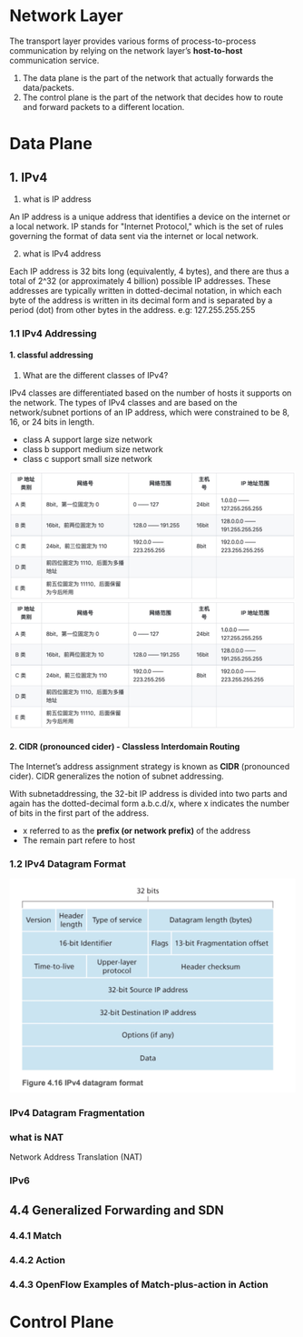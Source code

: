 # Network Layer

The transport layer provides various forms of process-to-process communication by relying on the network layer’s **host-to-host** communication service.

1. The data plane is the part of the network that actually forwards the data/packets.
2. The control plane is the part of the network that decides how to route and forward packets to a different location.

# Data Plane

## 1. IPv4

1. what is IP address

An IP address is a unique address that identifies a device on the internet or a local network. IP stands for "Internet Protocol," which is the set of rules governing the format of data sent via the internet or local network.

2. what is IPv4 address

Each IP address is 32 bits long (equivalently, 4 bytes), and there are thus a total of 2^32 (or approximately 4 billion) possible IP addresses. These addresses are typically written in dotted-decimal notation, in which each byte of the address is written in its decimal form and is separated by a period (dot) from other bytes in the address. e.g: 127.255.255.255

### 1.1 IPv4 Addressing

#### 1. classful addressing

1. What are the different classes of IPv4?

IPv4 classes are differentiated based on the number of hosts it supports on the network. The types of IPv4 classes and are based on the network/subnet portions of an IP address, which were constrained to be 8, 16, or 24 bits in length.

- class A support large size network
- class b support medium size network
- class c support small size network

![ipv4_classes2](../image/ipv4_classes1.jpg)
![ipv4_classes1](../image/ipv4_classes1.jpg)

#### 2. CIDR (pronounced cider) - Classless Interdomain Routing

The Internet’s address assignment strategy is known as **CIDR** (pronounced cider). CIDR generalizes the notion of subnet addressing.

With subnetaddressing, the 32-bit IP address is divided into two parts and again has the dotted-decimal form a.b.c.d/x, where x indicates the number of bits in the first part of the address.

- x referred to as the **prefix (or network prefix)** of the address
- The remain part refere to host

### 1.2 IPv4 Datagram Format

![ipv4_datagram_format](../image/ipv4_datagram_format.jpg)

### IPv4 Datagram Fragmentation

### what is NAT

Network Address Translation (NAT)

### IPv6

## 4.4 Generalized Forwarding and SDN

### 4.4.1 Match

### 4.4.2 Action

### 4.4.3 OpenFlow Examples of Match-plus-action in Action

# Control Plane
